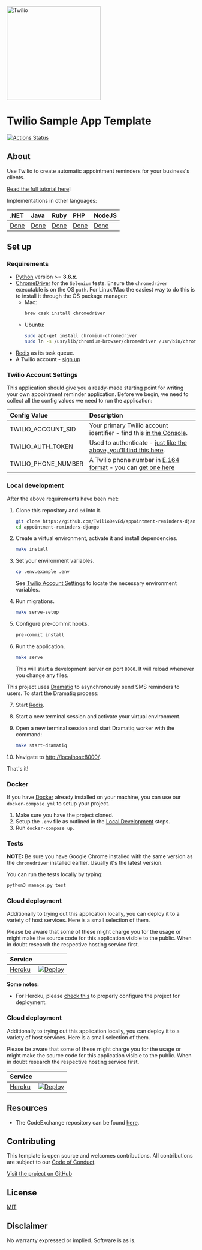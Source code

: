 <a  href="https://www.twilio.com">
<img  src="https://static0.twilio.com/marketing/bundles/marketing/img/logos/wordmark-red.svg"  alt="Twilio"  width="250"  />
</a>

# Twilio Sample App Template

[![Actions Status](https://github.com/TwilioDevEd/appointment-reminders-django/workflows/Django%20CI/badge.svg)](https://github.com/TwilioDevEd/appointment-reminders-django/actions)

## About

Use Twilio to create automatic appointment reminders for your business's clients.

[Read the full tutorial here](https://www.twilio.com/docs/tutorials/walkthrough/appointment-reminders/python/django)!

Implementations in other languages:

| .NET | Java | Ruby | PHP | NodeJS                                                        |
| :--- | :--- | :--- | :-- | :------------------------------------------------------------ |
| [Done](https://github.com/TwilioDevEd/appointment-reminders-csharp)  | [Done](https://github.com/TwilioDevEd/appointment-reminders-java)  | [Done](https://github.com/TwilioDevEd/appointment-reminders-rails)  | [Done](https://github.com/TwilioDevEd/appointment-reminders-laravel) | [Done](https://github.com/twilio-labs/sample-appointment-reminders-node) |

## Set up

### Requirements

- [Python](https://www.python.org/downloads) version >= **3.6.x**.
- [ChromeDriver](https://chromedriver.chromium.org/) for the `Selenium` tests. Ensure the `chromedriver` executable is on the OS `path`. For Linux/Mac the easiest way to do this is to install it through the OS package manager:
  - Mac:
    ```bash
    brew cask install chromedriver
    ```
  - Ubuntu:
    ```bash
    sudo apt-get install chromium-chromedriver
    sudo ln -s /usr/lib/chromium-browser/chromedriver /usr/bin/chromedriver
    ```
- [Redis](http://redis.io/) as its task queue.
- A Twilio account - [sign up](https://www.twilio.com/try-twilio)

### Twilio Account Settings

This application should give you a ready-made starting point for writing your
own appointment reminder application. Before we begin, we need to collect
all the config values we need to run the application:

| Config Value | Description                                                                                                                                                  |
| :---------------- | :----------------------------------------------------------------------------------------------------------------------------------------------------------- |
| TWILIO_ACCOUNT_SID  | Your primary Twilio account identifier - find this [in the Console](https://www.twilio.com/console).                                                         |
| TWILIO_AUTH_TOKEN   | Used to authenticate - [just like the above, you'll find this here](https://www.twilio.com/console).                                                         |
| TWILIO_PHONE_NUMBER | A Twilio phone number in [E.164 format](https://en.wikipedia.org/wiki/E.164) - you can [get one here](https://www.twilio.com/console/phone-numbers/incoming) |

### Local development

After the above requirements have been met:

1. Clone this repository and `cd` into it.

   ```bash
   git clone https://github.com/TwilioDevEd/appointment-reminders-django.git
   cd appointment-reminders-django
   ```

2. Create a virtual environment, activate it and install dependencies.

   ```bash
   make install
   ```

3. Set your environment variables.

   ```bash
   cp .env.example .env
   ```

   See [Twilio Account Settings](#twilio-account-settings) to locate the necessary environment variables.

4. Run migrations.
   ```bash
   make serve-setup
   ```

5. Configure pre-commit hooks.

   ```bash
   pre-commit install
   ```

6. Run the application.

   ```bash
   make serve
   ```

   This will start a development server on port `8000`. It will reload whenever you change any files.

This project uses [Dramatiq](https://dramatiq.io) to asynchronously send SMS reminders to users. To start the Dramatiq process:

7. Start [Redis](http://redis.io/).
8. Start a new terminal session and activate your virtual environment.
9. Open a new terminal session and start Dramatiq worker with the command:
   ```bash
   make start-dramatiq
   ```

10. Navigate to [http://localhost:8000/](http://localhost:8000/).

That's it!

### Docker

If you have [Docker](https://www.docker.com/) already installed on your machine, you can use our `docker-compose.yml` to setup your project.

1. Make sure you have the project cloned.
2. Setup the `.env` file as outlined in the [Local Development](#local-development) steps.
3. Run `docker-compose up`.


### Tests

**NOTE:** Be sure you have Google Chrome installed with the same version as the `chromedriver` installed earlier. Usually it's the latest version.

You can run the tests locally by typing:

```bash
python3 manage.py test
```

### Cloud deployment

Additionally to trying out this application locally, you can deploy it to a variety of host services. Here is a small selection of them.

Please be aware that some of these might charge you for the usage or might make the source code for this application visible to the public. When in doubt research the respective hosting service first.

| Service                           |                                                                                                                                                                |
| :-------------------------------- | :------------------------------------------------------------------------------------------------------------------------------------------------------------- |
| [Heroku](https://www.heroku.com/) | [![Deploy](https://www.herokucdn.com/deploy/button.svg)](https://heroku.com/deploy?template=https://github.com/TwilioDevEd/sample-template-django/tree/master) |

**Some notes:**

- For Heroku, please [check this](https://devcenter.heroku.com/articles/django-app-configuration) to properly configure the project for deployment.

### Cloud deployment

Additionally to trying out this application locally, you can deploy it to a variety of host services. Here is a small selection of them.

Please be aware that some of these might charge you for the usage or might make the source code for this application visible to the public. When in doubt research the respective hosting service first.

| Service                           |                                                                                                                                                                                                                           |
| :-------------------------------- | :------------------------------------------------------------------------------------------------------------------------------------------------------------------------------------------------------------------------ |
| [Heroku](https://www.heroku.com/) | [![Deploy](https://www.herokucdn.com/deploy/button.svg)](https://heroku.com/deploy)                                                                                                                                       |

## Resources

- The CodeExchange repository can be found [here](https://github.com/twilio-labs/code-exchange/).

## Contributing

This template is open source and welcomes contributions. All contributions are subject to our [Code of Conduct](https://github.com/twilio-labs/.github/blob/master/CODE_OF_CONDUCT.md).

[Visit the project on GitHub](https://github.com/twilio-labs/sample-template-nodejs)

## License

[MIT](http://www.opensource.org/licenses/mit-license.html)

## Disclaimer

No warranty expressed or implied. Software is as is.

[twilio]: https://www.twilio.com
